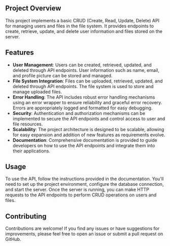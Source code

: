 ## Project Overview

This project implements a basic CRUD (Create, Read, Update, Delete) API for managing users and files in the file system. It provides endpoints to create, retrieve, update, and delete user information and files stored on the server.

## Features

- **User Management**: Users can be created, retrieved, updated, and deleted through API endpoints. User information such as name, email, and profile picture can be stored and managed.
- **File System Integration**: Files can be uploaded, retrieved, updated, and deleted through API endpoints. The file system is used to store and manage uploaded files.
- **Error Handling**: The API includes robust error handling mechanisms using an error wrapper to ensure reliability and graceful error recovery. Errors are appropriately logged and formatted for easy debugging.
- **Security**: Authentication and authorization mechanisms can be implemented to secure the API endpoints and control access to user and file resources.
- **Scalability**: The project architecture is designed to be scalable, allowing for easy expansion and addition of new features as requirements evolve.
- **Documentation**: Comprehensive documentation is provided to guide developers on how to use the API endpoints and integrate them into their applications.

## Usage

To use the API, follow the instructions provided in the documentation. You'll need to set up the project environment, configure the database connection, and start the server. Once the server is running, you can make HTTP requests to the API endpoints to perform CRUD operations on users and files.

## Contributing

Contributions are welcome! If you find any issues or have suggestions for improvements, please feel free to open an issue or submit a pull request on GitHub.


